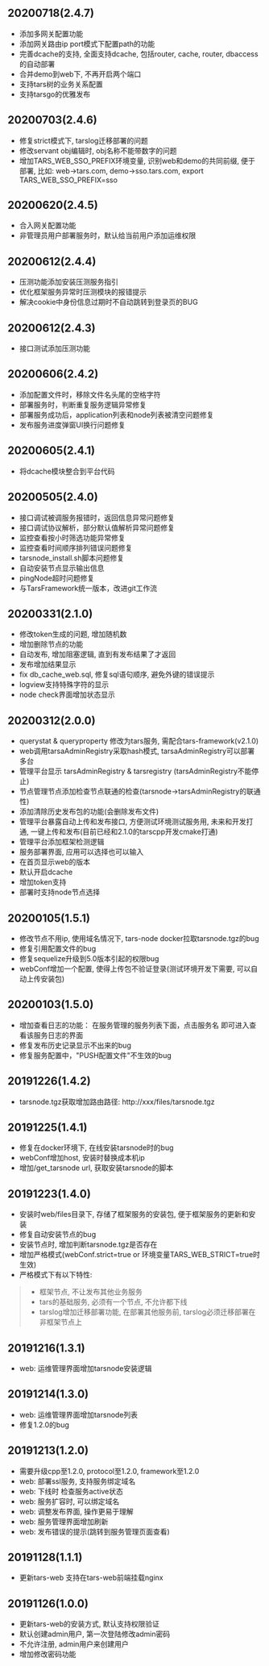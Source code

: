 ## 20200718(2.4.7)
- 添加多网关配置功能
- 添加网关路由ip port模式下配置path的功能
- 完善dcache的支持, 全面支持dcache, 包括router, cache, router, dbaccess的自动部署
- 合并demo到web下, 不再开启两个端口
- 支持tars树的业务关系配置
- 支持tarsgo的优雅发布

## 20200703(2.4.6)
- 修复strict模式下, tarslog迁移部署的问题
- 修改servant obj编辑时, obj名称不能带数字的问题
- 增加TARS_WEB_SSO_PREFIX环境变量, 识别web和demo的共同前缀, 便于部署, 比如: web->tars.com, demo->sso.tars.com, export TARS_WEB_SSO_PREFIX=sso

## 20200620(2.4.5)
- 合入网关配置功能
- 非管理员用户部署服务时，默认给当前用户添加运维权限

## 20200612(2.4.4)
- 压测功能添加安装压测服务指引
- 优化框架服务异常时压测模块的报错提示
- 解决cookie中身份信息过期时不自动跳转到登录页的BUG

## 20200612(2.4.3)
- 接口测试添加压测功能

## 20200606(2.4.2)
- 添加配置文件时，移除文件名头尾的空格字符
- 部署服务时，判断重复服务逻辑异常修复
- 部署服务成功后，application列表和node列表被清空问题修复
- 发布服务进度弹窗UI换行问题修复

## 20200605(2.4.1)
- 将dcache模块整合到平台代码

## 20200505(2.4.0)
- 接口调试被调服务报错时，返回信息异常问题修复
- 接口调试协议解析，部分默认值解析异常问题修复
- 监控查看按小时筛选功能异常修复
- 监控查看时间顺序排列错误问题修复
- tarsnode_install.sh脚本问题修复
- 自动安装节点显示输出信息
- pingNode超时问题修复
- 与TarsFramework统一版本，改进git工作流

## 20200331(2.1.0)
- 修改token生成的问题, 增加随机数
- 增加删除节点的功能
- 自动发布, 增加阻塞逻辑, 直到有发布结果了才返回
- 发布增加结果显示
- fix db_cache_web.sql, 修复sql语句顺序, 避免外键的错误提示
- logview支持特殊字符的显示
- node check界面增加状态显示

## 20200312(2.0.0)
- querystat & queryproperty 修改为tars服务, 需配合tars-framework(v2.1.0)
- web调用tarsaAdminRegistry采取hash模式, tarsaAdminRegistry可以部署多台
- 管理平台显示 tarsAdminRegistry & tarsregistry (tarsAdminRegistry不能停止)
- 节点管理节点添加检查节点联通的检查(tarsnode->tarsAdminRegistry的联通性)
- 添加清除历史发布包的功能(会删除发布文件)
- 管理平台暴露自动上传和发布接口, 方便测试环境测试服务用, 未来和开发打通, 一键上传和发布(目前已经和2.1.0的tarscpp开发cmake打通)
- 管理平台添加框架检测逻辑
- 服务部署界面, 应用可以选择也可以输入
- 在首页显示web的版本
- 默认开启dcache
- 增加token支持
- 部署时支持node节点选择

## 20200105(1.5.1)
- 修改节点不用ip, 使用域名情况下, tars-node docker拉取tarsnode.tgz的bug
- 修复引用配置文件的bug
- 修复sequelize升级到5.0版本引起的权限bug
- webConf增加一个配置, 使得上传包不验证登录(测试环境开发下需要, 可以自动上传安装包)

## 20200103(1.5.0)
- 增加查看日志的功能： 在服务管理的服务列表下面，点击服务名 即可进入查看该服务日志的界面
- 修复发布历史记录显示不出来的bug
- 修复服务配置中，"PUSH配置文件"不生效的bug
## 20191226(1.4.2)
- tarsnode.tgz获取增加路由路径: http://xxx/files/tarsnode.tgz
## 20191225(1.4.1)
- 修复在docker环境下, 在线安装tarsnode时的bug
- webConf增加host, 安装时替换成本机ip
- 增加/get_tarsnode url, 获取安装tarsnode的脚本

## 20191223(1.4.0)
- 安装时web/files目录下, 存储了框架服务的安装包, 便于框架服务的更新和安装
- 修复自动安装节点的bug
- 安装节点时, 增加判断tarsnode.tgz是否存在
- 增加严格模式(webConf.strict=true or 环境变量TARS_WEB_STRICT=true时生效)
- 严格模式下有以下特性:
>- 框架节点, 不让发布其他业务服务
>- tars的基础服务, 必须有一个节点, 不允许都下线
>- tarslog增加迁移部署功能, 在部署其他服务前, tarslog必须迁移部署在非框架节点上

## 20191216(1.3.1)
- web: 运维管理界面增加tarsnode安装逻辑

## 20191214(1.3.0)
- web: 运维管理界面增加tarsnode列表
- 修复1.2.0的bug

## 20191213(1.2.0)
- 需要升级cpp至1.2.0, protocol至1.2.0, framework至1.2.0
- web: 部署ssl服务, 支持服务绑定域名
- web: 下线时 检查服务active状态
- web: 服务扩容时, 可以绑定域名
- web: 调整发布界面, 操作更易于理解
- web: 服务管理界面增加刷新
- web: 发布错误的提示(跳转到服务管理页面查看)

## 20191128(1.1.1)
- 更新tars-web 支持在tars-web前端挂载nginx

## 20191126(1.0.0)
- 更新tars-web的安装方式, 默认支持权限验证
- 默认创建admin用户, 第一次登陆修改admin密码
- 不允许注册, admin用户来创建用户
- 增加修改密码功能

